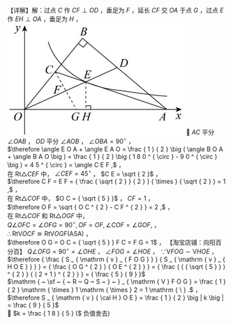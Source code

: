 【详解】解：过点 $C$ 作 $C F \perp O D$ ，垂足为 $F$ ，延长 $C F$ 交 $O A$ 于点 $G$ ，过点 $E$ 作 $E H \perp O A$ ，垂足为 $H$ ，
![](<../../qs_image_DB/专题1-4_一文搞定反比例函数7个模型，13类题型（解析版）_/8b27343ce5d93fc4a798e6e127f38ea68bfb142d655a73a6d92dc94d0cd0eceb.jpg>)
 $A C$ 平分 $\angle O A B$ ， $O D$ 平分 $\angle A O B$ ， $\angle O B A = 9 0 ^ { \circ }$ ，  
$\therefore \angle E O A + \angle E A O = \frac { 1 } { 2 } \big ( \angle B O A + \angle B A O \big ) = \frac { 1 } { 2 } \big ( 1 8 0 ^ { \circ } - 9 0 ^ { \circ } \big ) = 4 5 ^ { \circ } = \angle C E F ,$ ，  
在 $\mathrm { R t } \triangle C E F$ 中， $\angle C E F = 4 5 ^ { \circ }$ ， $C E = \sqrt { 2 }$ ，  
$\therefore C F = E F = { \frac { \sqrt { 2 } } { 2 } } { \times } { \sqrt { 2 } } = 1 ,$ ，  
在 $\mathrm { R t } \triangle C O F$ 中， $O C = { \sqrt { 5 } }$ ， $C F = 1$ ，  
$\therefore O F = \sqrt { O C ^ { 2 } - C F ^ { 2 } } = 2 ,$ ，  
在 $\mathrm { R t } \triangle C O F$ 和 $\mathrm { R t } \triangle O G F$ 中，  
$Q \angle O F C = \angle O F G = 9 0 ^ { \circ } , O F = O F , \angle C O F = \angle G O F ,$ ，  
$\therefore { \mathrm { R t V } } O C F { \cong } { \mathrm { R t V } } O G F { \big ( } \mathrm { A S A } { \big ) }$ ，  
$\therefore O G = O C = { \sqrt { 5 } } F C = F G = 1$ ，
【淘宝店铺：向阳百分百】 $Q \angle O F G = 9 0 ^ { \circ } = \angle O H E$ ， $\angle F O G = \angle H O E$ ，
$\because { \mathrm { V } } F O G { \sim } { \mathrm { V } } H O E$ ，  
$\therefore { \frac { S _ { \mathrm { v } _ { F O G } } } { S _ { \mathrm { v } _ { H O E } } } } = { \frac { O G ^ { 2 } } { O E ^ { 2 } } } = { \frac { ( { \sqrt { 5 } } ) ^ { 2 } } { ( 2 + 1 ) ^ { 2 } } } = { \frac { 5 } { 9 } }$   
$\mathrm { ~ \sf ~ { ~ R ~ Q ~ S ~ } ~ } _ { \mathrm { V } F O G } = \frac { 1 } { 2 } \mathrm { \times } 1 \mathrm { \times } 2 = 1 \mathrm { \ } .$ ，  
$\therefore S _ { \mathrm { v } { \cal H } O E } = \frac { 1 } { 2 } \big | k \big | = \frac { 9 } { 5 }$   
 $k = \frac { 1 8 } { 5 } ($ 负值舍去)
